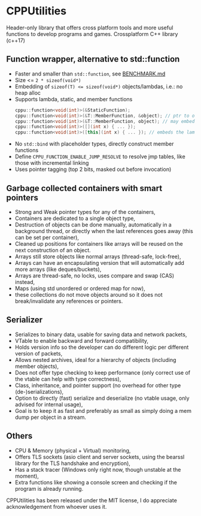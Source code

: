 # CPPUtilities
Header-only library that offers cross platform tools and more useful functions to develop programs and games.
Crossplatform C++ library (c++17)


## Function wrapper, alternative to std::function
* Faster and smaller than `std::function`, see [BENCHMARK.md](BENCHMARK.md)
* Size <= `2 * sizeof(void*)`
* Embedding of `sizeof(T) <= sizeof(void*)` objects/lambdas, i.e.: no heap alloc
* Supports lambda, static, and member functions
  ```cpp
  cppu::function<void(int)>(&StaticFunction);
  cppu::function<void(int)>(&T::MemberFunction, &object); // ptr to object
  cppu::function<void(int)>(&T::MemberFunction, object); // may embed the object
  cppu::function<void(int)>([](int x) { ... });
  cppu::function<void(int)>([this](int x) { ... }); // embeds the lambda
  ```
* No `std::bind` with placeholder types, directly construct member functions
* Define `CPPU_FUNCTION_ENABLE_JUMP_RESOLVE` to resolve jmp tables, like those with incremental linking
* Uses pointer tagging (top 2 bits, masked out before invocation)

## Garbage collected containers with smart pointers
  - Strong and Weak pointer types for any of the containers,
  - Containers are dedicated to a single object type,
  - Destruction of objects can be done manually, automatically in a background thread, or directly when the last references goes away (this can be set per container),
  - Cleaned up positions for containers like arrays will be reused on the next construction of an object.
  - Arrays still store objects like normal arrays (thread-safe, lock-free),
  - Arrays can have an encapsulating version that will automatically add more arrays (like deques/buckets),
  - Arrays are thread-safe, no locks, uses compare and swap (CAS) instead,
  - Maps (using std unordered or ordered map for now),
  - these collections do not move objects around so it does not break/invalidate any references or pointers.

## Serializer
  - Serializes to binary data, usable for saving data and network packets,
  - VTable to enable backward and forward compatibility,
  - Holds version info so the developer can do different logic per different version of packets,
  - Allows nested archives, ideal for a hierarchy of objects (including member objects),
  - Does not offer type checking to keep performance (only correct use of the vtable can help with type correctness),
  - Class, inheritance, and pointer support (no overhead for other type (de-)serializations),
  - Option to directly (fast) serialize and deserialize (no vtable usage, only advised for internal usage),
  - Goal is to keep it as fast and preferably as small as simply doing a mem dump per object in a stream.

## Others
  - CPU & Memory (physical + Virtual) monitoring,
  - Offers TLS sockets (asio client and server sockets, using the bearssl library for the TLS handshake and encryption),
  - Has a stack tracer (Windows only right now, though unstable at the moment),
  - Extra functions like showing a console screen and checking if the program is already running.

CPPUtilities has been released under the MIT license, I do appreciate acknowledgement from whoever uses it.
